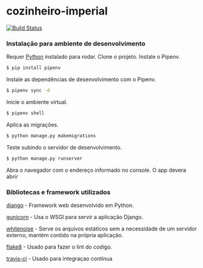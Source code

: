 # cozinheiro-imperial
[![Build Status](https://travis-ci.org/django-ferrata/cozinheiro-imperial.svg?branch=main)](https://travis-ci.org/django-ferrata/cozinheiro-imperial) 

### Instalação para ambiente de desenvolvimento
Requer [Python](https://python.org/) instalado para rodar.
Clone o projeto.
Instale o Pipenv.
```sh
$ pip install pipenv
```
Instale as dependências de desenvolvimento com o Pipenv.
```sh
$ pipenv sync -d
```
Inicie o ambiente virtual.
```sh
$ pipenv shell
```
Aplica as migrações. 
```sh
$ python manage.py makemigrations 
```
Teste subindo o servidor de desenvolvimento.
```sh
$ python manage.py runserver
```
Abra o navegador com o endereço informado no console. O app devera abrir 

### Bibliotecas e framework utilizados

[django](https://www.djangoproject.com/) - Framework web desenvolvido em Python.

[gunicorn](https://gunicorn.org/) - Usa o WSGI para servir a aplicação Django.

[whitenoise](http://whitenoise.evans.io/en/stable/index.html) - Serve os arquivos estáticos sem a necessidade de um servidor externo, mantém contido na própria aplicação. 

[flake8](https://flake8.pycqa.org/en/latest/manpage.html) - Usado para fazer o lint do codigo.

[travis-ci](https://travis-ci.org/) - Usado para integraçao continua

